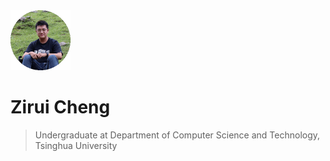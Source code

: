 <img src="ziruicheng.gif" style="zoom:50%;"/>
<h1>Zirui Cheng</h1>

> Undergraduate at Department of Computer Science and Technology, Tsinghua University